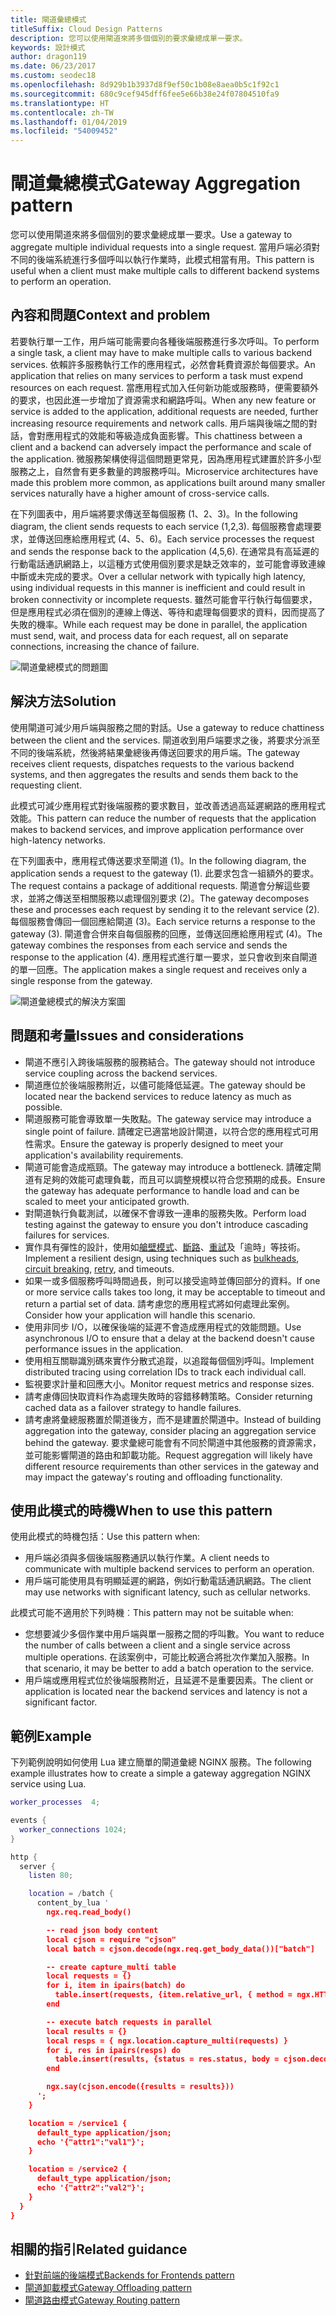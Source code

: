 ```yaml
---
title: 閘道彙總模式
titleSuffix: Cloud Design Patterns
description: 您可以使用閘道來將多個個別的要求彙總成單一要求。
keywords: 設計模式
author: dragon119
ms.date: 06/23/2017
ms.custom: seodec18
ms.openlocfilehash: 8d929b1b3937d8f9ef50c1b08e8aea0b5c1f92c1
ms.sourcegitcommit: 680c9cef945dff6fee5e66b38e24f07804510fa9
ms.translationtype: HT
ms.contentlocale: zh-TW
ms.lasthandoff: 01/04/2019
ms.locfileid: "54009452"
---
```

# <a name="gateway-aggregation-pattern"></a><span data-ttu-id="a2be2-104">閘道彙總模式</span><span class="sxs-lookup"><span data-stu-id="a2be2-104">Gateway Aggregation pattern</span></span>

<span data-ttu-id="a2be2-105">您可以使用閘道來將多個個別的要求彙總成單一要求。</span><span class="sxs-lookup"><span data-stu-id="a2be2-105">Use a gateway to aggregate multiple individual requests into a single request.</span></span> <span data-ttu-id="a2be2-106">當用戶端必須對不同的後端系統進行多個呼叫以執行作業時，此模式相當有用。</span><span class="sxs-lookup"><span data-stu-id="a2be2-106">This pattern is useful when a client must make multiple calls to different backend systems to perform an operation.</span></span>

## <a name="context-and-problem"></a><span data-ttu-id="a2be2-107">內容和問題</span><span class="sxs-lookup"><span data-stu-id="a2be2-107">Context and problem</span></span>

<span data-ttu-id="a2be2-108">若要執行單一工作，用戶端可能需要向各種後端服務進行多次呼叫。</span><span class="sxs-lookup"><span data-stu-id="a2be2-108">To perform a single task, a client may have to make multiple calls to various backend services.</span></span> <span data-ttu-id="a2be2-109">依賴許多服務執行工作的應用程式，必然會耗費資源於每個要求。</span><span class="sxs-lookup"><span data-stu-id="a2be2-109">An application that relies on many services to perform a task must expend resources on each request.</span></span> <span data-ttu-id="a2be2-110">當應用程式加入任何新功能或服務時，便需要額外的要求，也因此進一步增加了資源需求和網路呼叫。</span><span class="sxs-lookup"><span data-stu-id="a2be2-110">When any new feature or service is added to the application, additional requests are needed, further increasing resource requirements and network calls.</span></span> <span data-ttu-id="a2be2-111">用戶端與後端之間的對話，會對應用程式的效能和等級造成負面影響。</span><span class="sxs-lookup"><span data-stu-id="a2be2-111">This chattiness between a client and a backend can adversely impact the performance and scale of the application.</span></span>  <span data-ttu-id="a2be2-112">微服務架構使得這個問題更常見，因為應用程式建置於許多小型服務之上，自然會有更多數量的跨服務呼叫。</span><span class="sxs-lookup"><span data-stu-id="a2be2-112">Microservice architectures have made this problem more common, as applications built around many smaller services naturally have a higher amount of cross-service calls.</span></span>

<span data-ttu-id="a2be2-113">在下列圖表中，用戶端將要求傳送至每個服務 (1、2、3)。</span><span class="sxs-lookup"><span data-stu-id="a2be2-113">In the following diagram, the client sends requests to each service (1,2,3).</span></span> <span data-ttu-id="a2be2-114">每個服務會處理要求，並傳送回應給應用程式 (4、5、6)。</span><span class="sxs-lookup"><span data-stu-id="a2be2-114">Each service processes the request and sends the response back to the application (4,5,6).</span></span> <span data-ttu-id="a2be2-115">在通常具有高延遲的行動電話通訊網路上，以這種方式使用個別要求是缺乏效率的，並可能會導致連線中斷或未完成的要求。</span><span class="sxs-lookup"><span data-stu-id="a2be2-115">Over a cellular network with typically high latency, using individual requests in this manner is inefficient and could result in broken connectivity or incomplete requests.</span></span> <span data-ttu-id="a2be2-116">雖然可能會平行執行每個要求，但是應用程式必須在個別的連線上傳送、等待和處理每個要求的資料，因而提高了失敗的機率。</span><span class="sxs-lookup"><span data-stu-id="a2be2-116">While each request may be done in parallel, the application must send, wait, and process data for each request, all on separate connections, increasing the chance of failure.</span></span>

![閘道彙總模式的問題圖](./_images/gateway-aggregation-problem.png)

## <a name="solution"></a><span data-ttu-id="a2be2-118">解決方法</span><span class="sxs-lookup"><span data-stu-id="a2be2-118">Solution</span></span>

<span data-ttu-id="a2be2-119">使用閘道可減少用戶端與服務之間的對話。</span><span class="sxs-lookup"><span data-stu-id="a2be2-119">Use a gateway to reduce chattiness between the client and the services.</span></span> <span data-ttu-id="a2be2-120">閘道收到用戶端要求之後，將要求分派至不同的後端系統，然後將結果彙總後再傳送回要求的用戶端。</span><span class="sxs-lookup"><span data-stu-id="a2be2-120">The gateway receives client requests, dispatches requests to the various backend systems, and then aggregates the results and sends them back to the requesting client.</span></span>

<span data-ttu-id="a2be2-121">此模式可減少應用程式對後端服務的要求數目，並改善透過高延遲網路的應用程式效能。</span><span class="sxs-lookup"><span data-stu-id="a2be2-121">This pattern can reduce the number of requests that the application makes to backend services, and improve application performance over high-latency networks.</span></span>

<span data-ttu-id="a2be2-122">在下列圖表中，應用程式傳送要求至閘道 (1)。</span><span class="sxs-lookup"><span data-stu-id="a2be2-122">In the following diagram, the application sends a request to the gateway (1).</span></span> <span data-ttu-id="a2be2-123">此要求包含一組額外的要求。</span><span class="sxs-lookup"><span data-stu-id="a2be2-123">The request contains a package of additional requests.</span></span> <span data-ttu-id="a2be2-124">閘道會分解這些要求，並將之傳送至相關服務以處理個別要求 (2)。</span><span class="sxs-lookup"><span data-stu-id="a2be2-124">The gateway decomposes these and processes each request by sending it to the relevant service (2).</span></span> <span data-ttu-id="a2be2-125">每個服務會傳回一個回應給閘道 (3)。</span><span class="sxs-lookup"><span data-stu-id="a2be2-125">Each service returns a response to the gateway (3).</span></span> <span data-ttu-id="a2be2-126">閘道會合併來自每個服務的回應，並傳送回應給應用程式 (4)。</span><span class="sxs-lookup"><span data-stu-id="a2be2-126">The gateway combines the responses from each service and sends the response to the application (4).</span></span> <span data-ttu-id="a2be2-127">應用程式進行單一要求，並只會收到來自閘道的單一回應。</span><span class="sxs-lookup"><span data-stu-id="a2be2-127">The application makes a single request and receives only a single response from the gateway.</span></span>

![閘道彙總模式的解決方案圖](./_images/gateway-aggregation.png)

## <a name="issues-and-considerations"></a><span data-ttu-id="a2be2-129">問題和考量</span><span class="sxs-lookup"><span data-stu-id="a2be2-129">Issues and considerations</span></span>

- <span data-ttu-id="a2be2-130">閘道不應引入跨後端服務的服務結合。</span><span class="sxs-lookup"><span data-stu-id="a2be2-130">The gateway should not introduce service coupling across the backend services.</span></span>
- <span data-ttu-id="a2be2-131">閘道應位於後端服務附近，以儘可能降低延遲。</span><span class="sxs-lookup"><span data-stu-id="a2be2-131">The gateway should be located near the backend services to reduce latency as much as possible.</span></span>
- <span data-ttu-id="a2be2-132">閘道服務可能會導致單一失敗點。</span><span class="sxs-lookup"><span data-stu-id="a2be2-132">The gateway service may introduce a single point of failure.</span></span> <span data-ttu-id="a2be2-133">請確定已適當地設計閘道，以符合您的應用程式可用性需求。</span><span class="sxs-lookup"><span data-stu-id="a2be2-133">Ensure the gateway is properly designed to meet your application's availability requirements.</span></span>
- <span data-ttu-id="a2be2-134">閘道可能會造成瓶頸。</span><span class="sxs-lookup"><span data-stu-id="a2be2-134">The gateway may introduce a bottleneck.</span></span> <span data-ttu-id="a2be2-135">請確定閘道有足夠的效能可處理負載，而且可以調整規模以符合您預期的成長。</span><span class="sxs-lookup"><span data-stu-id="a2be2-135">Ensure the gateway has adequate performance to handle load and can be scaled to meet your anticipated growth.</span></span>
- <span data-ttu-id="a2be2-136">對閘道執行負載測試，以確保不會導致一連串的服務失敗。</span><span class="sxs-lookup"><span data-stu-id="a2be2-136">Perform load testing against the gateway to ensure you don't introduce cascading failures for services.</span></span>
- <span data-ttu-id="a2be2-137">實作具有彈性的設計，使用如[艙壁模式][bulkhead]、[斷路][circuit-breaker]、[重試][retry]及「逾時」等技術。</span><span class="sxs-lookup"><span data-stu-id="a2be2-137">Implement a resilient design, using techniques such as [bulkheads][bulkhead], [circuit breaking][circuit-breaker], [retry][retry], and timeouts.</span></span>
- <span data-ttu-id="a2be2-138">如果一或多個服務呼叫時間過長，則可以接受逾時並傳回部分的資料。</span><span class="sxs-lookup"><span data-stu-id="a2be2-138">If one or more service calls takes too long, it may be acceptable to timeout and return a partial set of data.</span></span> <span data-ttu-id="a2be2-139">請考慮您的應用程式將如何處理此案例。</span><span class="sxs-lookup"><span data-stu-id="a2be2-139">Consider how your application will handle this scenario.</span></span>
- <span data-ttu-id="a2be2-140">使用非同步 I/O，以確保後端的延遲不會造成應用程式的效能問題。</span><span class="sxs-lookup"><span data-stu-id="a2be2-140">Use asynchronous I/O to ensure that a delay at the backend doesn't cause performance issues in the application.</span></span>
- <span data-ttu-id="a2be2-141">使用相互關聯識別碼來實作分散式追蹤，以追蹤每個個別呼叫。</span><span class="sxs-lookup"><span data-stu-id="a2be2-141">Implement distributed tracing using correlation IDs to track each individual call.</span></span>
- <span data-ttu-id="a2be2-142">監視要求計量和回應大小。</span><span class="sxs-lookup"><span data-stu-id="a2be2-142">Monitor request metrics and response sizes.</span></span>
- <span data-ttu-id="a2be2-143">請考慮傳回快取資料作為處理失敗時的容錯移轉策略。</span><span class="sxs-lookup"><span data-stu-id="a2be2-143">Consider returning cached data as a failover strategy to handle failures.</span></span>
- <span data-ttu-id="a2be2-144">請考慮將彙總服務置於閘道後方，而不是建置於閘道中。</span><span class="sxs-lookup"><span data-stu-id="a2be2-144">Instead of building aggregation into the gateway, consider placing an aggregation service behind the gateway.</span></span> <span data-ttu-id="a2be2-145">要求彙總可能會有不同於閘道中其他服務的資源需求，並可能影響閘道的路由和卸載功能。</span><span class="sxs-lookup"><span data-stu-id="a2be2-145">Request aggregation will likely have different resource requirements than other services in the gateway and may impact the gateway's routing and offloading functionality.</span></span>

## <a name="when-to-use-this-pattern"></a><span data-ttu-id="a2be2-146">使用此模式的時機</span><span class="sxs-lookup"><span data-stu-id="a2be2-146">When to use this pattern</span></span>

<span data-ttu-id="a2be2-147">使用此模式的時機包括：</span><span class="sxs-lookup"><span data-stu-id="a2be2-147">Use this pattern when:</span></span>

- <span data-ttu-id="a2be2-148">用戶端必須與多個後端服務通訊以執行作業。</span><span class="sxs-lookup"><span data-stu-id="a2be2-148">A client needs to communicate with multiple backend services to perform an operation.</span></span>
- <span data-ttu-id="a2be2-149">用戶端可能使用具有明顯延遲的網路，例如行動電話通訊網路。</span><span class="sxs-lookup"><span data-stu-id="a2be2-149">The client may use networks with significant latency, such as cellular networks.</span></span>

<span data-ttu-id="a2be2-150">此模式可能不適用於下列時機︰</span><span class="sxs-lookup"><span data-stu-id="a2be2-150">This pattern may not be suitable when:</span></span>

- <span data-ttu-id="a2be2-151">您想要減少多個作業中用戶端與單一服務之間的呼叫數。</span><span class="sxs-lookup"><span data-stu-id="a2be2-151">You want to reduce the number of calls between a client and a single service across multiple operations.</span></span> <span data-ttu-id="a2be2-152">在該案例中，可能比較適合將批次作業加入服務。</span><span class="sxs-lookup"><span data-stu-id="a2be2-152">In that scenario, it may be better to add a batch operation to the service.</span></span>
- <span data-ttu-id="a2be2-153">用戶端或應用程式位於後端服務附近，且延遲不是重要因素。</span><span class="sxs-lookup"><span data-stu-id="a2be2-153">The client or application is located near the backend services and latency is not a significant factor.</span></span>

## <a name="example"></a><span data-ttu-id="a2be2-154">範例</span><span class="sxs-lookup"><span data-stu-id="a2be2-154">Example</span></span>

<span data-ttu-id="a2be2-155">下列範例說明如何使用 Lua 建立簡單的閘道彙總 NGINX 服務。</span><span class="sxs-lookup"><span data-stu-id="a2be2-155">The following example illustrates how to create a simple a gateway aggregation NGINX service using Lua.</span></span>

```lua
worker_processes  4;

events {
  worker_connections 1024;
}

http {
  server {
    listen 80;

    location = /batch {
      content_by_lua '
        ngx.req.read_body()

        -- read json body content
        local cjson = require "cjson"
        local batch = cjson.decode(ngx.req.get_body_data())["batch"]

        -- create capture_multi table
        local requests = {}
        for i, item in ipairs(batch) do
          table.insert(requests, {item.relative_url, { method = ngx.HTTP_GET}})
        end

        -- execute batch requests in parallel
        local results = {}
        local resps = { ngx.location.capture_multi(requests) }
        for i, res in ipairs(resps) do
          table.insert(results, {status = res.status, body = cjson.decode(res.body), header = res.header})
        end

        ngx.say(cjson.encode({results = results}))
      ';
    }

    location = /service1 {
      default_type application/json;
      echo '{"attr1":"val1"}';
    }

    location = /service2 {
      default_type application/json;
      echo '{"attr2":"val2"}';
    }
  }
}
```

## <a name="related-guidance"></a><span data-ttu-id="a2be2-156">相關的指引</span><span class="sxs-lookup"><span data-stu-id="a2be2-156">Related guidance</span></span>

- [<span data-ttu-id="a2be2-157">針對前端的後端模式</span><span class="sxs-lookup"><span data-stu-id="a2be2-157">Backends for Frontends pattern</span></span>](./backends-for-frontends.md)
- [<span data-ttu-id="a2be2-158">閘道卸載模式</span><span class="sxs-lookup"><span data-stu-id="a2be2-158">Gateway Offloading pattern</span></span>](./gateway-offloading.md)
- [<span data-ttu-id="a2be2-159">閘道路由模式</span><span class="sxs-lookup"><span data-stu-id="a2be2-159">Gateway Routing pattern</span></span>](./gateway-routing.md)

[bulkhead]: ./bulkhead.md
[circuit-breaker]: ./circuit-breaker.md
[retry]: ./retry.md